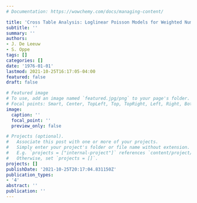 ```yaml
---
# Documentation: https://wowchemy.com/docs/managing-content/

title: 'Cross Table Analysis: Loglinear Poisson Models for Weighted Numbers'
subtitle: ''
summary: ''
authors:
- J. De Leeuw
- S. Oppe
tags: []
categories: []
date: '1976-01-01'
lastmod: 2021-10-25T16:17:05-04:00
featured: false
draft: false

# Featured image
# To use, add an image named `featured.jpg/png` to your page's folder.
# Focal points: Smart, Center, TopLeft, Top, TopRight, Left, Right, BottomLeft, Bottom, BottomRight.
image:
  caption: ''
  focal_point: ''
  preview_only: false

# Projects (optional).
#   Associate this post with one or more of your projects.
#   Simply enter your project's folder or file name without extension.
#   E.g. `projects = ["internal-project"]` references `content/project/deep-learning/index.md`.
#   Otherwise, set `projects = []`.
projects: []
publishDate: '2021-10-25T20:17:04.831150Z'
publication_types:
- '4'
abstract: ''
publication: ''
---
```

